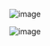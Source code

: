 ![image](https://github.com/user-attachments/assets/ec0957a1-3f8e-4974-8f4d-37ae29e76e3c)

![image](https://github.com/user-attachments/assets/1892eba4-82e6-4d18-a3ad-2548ef8f16f8)


